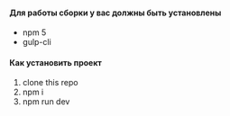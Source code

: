 #### Для работы сборки у вас должны быть установлены

- npm 5
- gulp-cli

#### Как установить проект

1. clone this repo
2. npm i
3. npm run dev
